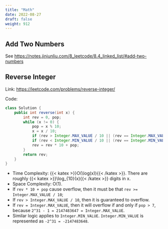 ```yaml
---
title: "Math"
date: 2022-08-27
draft: false
weight: 912
---
```


## Add Two Numbers

See https://notes.jinjunliu.com/8_leetcode/8.4_linked_list/#add-two-numbers

## Reverse Integer

Link: https://leetcode.com/problems/reverse-integer/

Code:

```java
class Solution {
    public int reverse(int x) {
        int rev = 0, pop;
        while (x != 0) {
            pop = x % 10;
            x = x / 10;
            if (rev > Integer.MAX_VALUE / 10 || (rev == Integer.MAX_VALUE / 10 && pop > 7)) return 0;
            if (rev < Integer.MIN_VALUE / 10 || (rev == Integer.MIN_VALUE / 10 && pop < -8)) return 0;
            rev = rev * 10 + pop;
        }
        return rev;
    }
}
```

- Time Complexity: {{< katex >}}O(\log(x)){{< /katex >}}. There are roughly {{< katex >}}\log_{10}(x){{< /katex >}} digits in x.
- Space Complexity: O(1).
- If `rev * 10 + pop` cause overflow, then it must be that `rev >= Integer.MAX_VALUE / 10`;
- If `rev > Integer.MAX_VALUE / 10`, then it is guaranteed to overflow.
- If `rev = Integer.MAX_VALUE`, then it will overflow if and only if `pop > 7`, because `2^31 - 1 = 2147483647 = Integer.MAX_VALUE`.
- Similar logic applies to `Integer.MIN_VALUE`. `Integer.MIN_VALUE` is represented as `-2^31 = -2147483648`.
